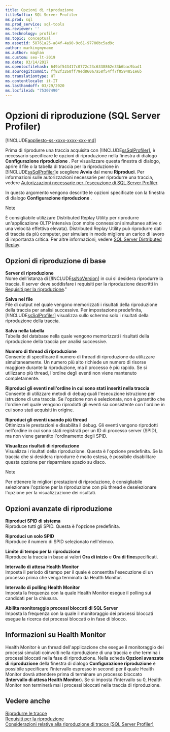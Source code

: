 ```yaml
---
title: Opzioni di riproduzione
titleSuffix: SQL Server Profiler
ms.prod: sql
ms.prod_service: sql-tools
ms.reviewer: ''
ms.technology: profiler
ms.topic: conceptual
ms.assetid: 58761a25-a84f-4a90-9c61-97700bc5ad9c
author: markingmyname
ms.author: maghan
ms.custom: seo-lt-2019
ms.date: 03/14/2017
ms.openlocfilehash: 649bf543417c0772c23c6338862e33b6bac9bad1
ms.sourcegitcommit: ff82f3260ff79ed860a7a58f54ff7f0594851e6b
ms.translationtype: HT
ms.contentlocale: it-IT
ms.lasthandoff: 03/29/2020
ms.locfileid: "75307490"
---
```

# <a name="replay-options-sql-server-profiler"></a>Opzioni di riproduzione (SQL Server Profiler)

[!INCLUDE[appliesto-ss-xxxx-xxxx-xxx-md](../../includes/appliesto-ss-xxxx-xxxx-xxx-md.md)]

Prima di riprodurre una traccia acquisita con [!INCLUDE[ssSqlProfiler](../../includes/sssqlprofiler-md.md)], è necessario specificare le opzioni di riproduzione nella finestra di dialogo **Configurazione riproduzione** . Per visualizzare questa finestra di dialogo, aprire il file o la tabella di traccia per la riproduzione in [!INCLUDE[ssSqlProfiler](../../includes/sssqlprofiler-md.md)]e scegliere **Avvia** dal menu **Riproduci**. Per informazioni sulle autorizzazioni necessarie per riprodurre una traccia, vedere [Autorizzazioni necessarie per l'esecuzione di SQL Server Profiler](../../tools/sql-server-profiler/permissions-required-to-run-sql-server-profiler.md).  
  
 In questo argomento vengono descritte le opzioni specificate con la finestra di dialogo **Configurazione riproduzione** .  
  
> [!NOTE]  
>  È consigliabile utilizzare Distributed Replay Utility per riprodurre un'applicazione OLTP intensiva (con molte connessioni simultanee attive o una velocità effettiva elevata). Distributed Replay Utility può riprodurre dati di traccia da più computer, per simulare in modo migliore un carico di lavoro di importanza critica. Per altre informazioni, vedere [SQL Server Distributed Replay](../../tools/distributed-replay/sql-server-distributed-replay.md).  
  
## <a name="basic-replay-options"></a>Opzioni di riproduzione di base  
 **Server di riproduzione**  
 Nome dell'istanza di [!INCLUDE[ssNoVersion](../../includes/ssnoversion-md.md)] in cui si desidera riprodurre la traccia. Il server deve soddisfare i requisiti per la riproduzione descritti in [Requisiti per la riproduzione](../../tools/sql-server-profiler/replay-requirements.md)."  
  
 **Salva nel file**  
 File di output nel quale vengono memorizzati i risultati della riproduzione della traccia per analisi successive. Per impostazione predefinita, [!INCLUDE[ssSqlProfiler](../../includes/sssqlprofiler-md.md)] visualizza sullo schermo solo i risultati della riproduzione della traccia.  
  
 **Salva nella tabella**  
 Tabella del database nella quale vengono memorizzati i risultati della riproduzione della traccia per analisi successive.  
  
 **Numero di thread di riproduzione**  
 Consente di specificare il numero di thread di riproduzione da utilizzare simultaneamente. Un numero più alto richiede un numero di risorse maggiore durante la riproduzione, ma il processo è più rapido. Se si utilizzano più thread, l'ordine degli eventi non viene mantenuto completamente.  
  
 **Riproduci gli eventi nell'ordine in cui sono stati inseriti nella traccia**  
 Consente di utilizzare metodi di debug quali l'esecuzione istruzione per istruzione di una traccia. Se l'opzione non è selezionata, non è garantito che l'ordine nel quale vengono riprodotti gli eventi sia consistente con l'ordine in cui sono stati acquisiti in origine.  
  
 **Riproduci gli eventi usando più thread**  
 Ottimizza le prestazioni e disabilita il debug. Gli eventi vengono riprodotti nell'ordine in cui sono stati registrati per un ID di processo server (SPID), ma non viene garantito l'ordinamento degli SPID.  
  
 **Visualizza risultati di riproduzione**  
 Visualizza i risultati della riproduzione. Questa è l'opzione predefinita. Se la traccia che si desidera riprodurre è molto estesa, è possibile disabilitare questa opzione per risparmiare spazio su disco.  
  
> [!NOTE]  
>  Per ottenere le migliori prestazioni di riproduzione, è consigliabile selezionare l'opzione per la riproduzione con più thread e deselezionare l'opzione per la visualizzazione dei risultati.  
  
## <a name="advanced-replay-options"></a>Opzioni avanzate di riproduzione  
 **Riproduci SPID di sistema**  
 Riproduce tutti gli SPID. Questa è l'opzione predefinita.  
  
 **Riproduci un solo SPID**  
 Riproduce il numero di SPID selezionato nell'elenco.  
  
 **Limite di tempo per la riproduzione**  
 Riproduce la traccia in base ai valori **Ora di inizio** e **Ora di fine**specificati.  
  
 **Intervallo di attesa Health Monitor**  
 Imposta il periodo di tempo per il quale è consentita l'esecuzione di un processo prima che venga terminato da Health Monitor.  
  
 **Intervallo di polling Health Monitor**  
 Imposta la frequenza con la quale Health Monitor esegue il polling sui candidati per la chiusura.  
  
 **Abilita monitoraggio processi bloccati di SQL Server**  
 Imposta la frequenza con la quale il monitoraggio dei processi bloccati esegue la ricerca dei processi bloccati o in fase di blocco.  
  
## <a name="about-the-health-monitor"></a>Informazioni su Health Monitor  
 Health Monitor è un thread dell'applicazione che esegue il monitoraggio dei processi simulati coinvolti nella riproduzione di una traccia e che termina i processi bloccati nella fase di riproduzione. Nella scheda **Opzioni avanzate di riproduzione** della finestra di dialogo **Configurazione riproduzione** è possibile specificare l'intervallo espresso in secondi per il quale Health Monitor dovrà attendere prima di terminare un processo bloccato (**Intervallo di attesa Health Monitor**). Se si imposta l'intervallo su 0, Health Monitor non terminerà mai i processi bloccati nella traccia di riproduzione.  
  
## <a name="see-also"></a>Vedere anche  
 [Riprodurre le tracce](../../tools/sql-server-profiler/replay-traces.md)   
 [Requisiti per la riproduzione](../../tools/sql-server-profiler/replay-requirements.md)   
 [Considerazioni relative alla riproduzione di tracce &#40;SQL Server Profiler&#41;](../../tools/sql-server-profiler/considerations-for-replaying-traces-sql-server-profiler.md)  
  
  
